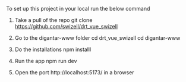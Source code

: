 To set up this project in your local run the below command

1) Take a pull of the repo
 git clone https://github.com/swizell/drt_vue_swizell

 2) Go to the digantar-www folder
 cd drt_vue_swizell
 cd digantar-www

 3) Do the installations
 npm installl

 4) Run the app
 npm run dev

 5) Open the port http://localhost:5173/ in a browser
